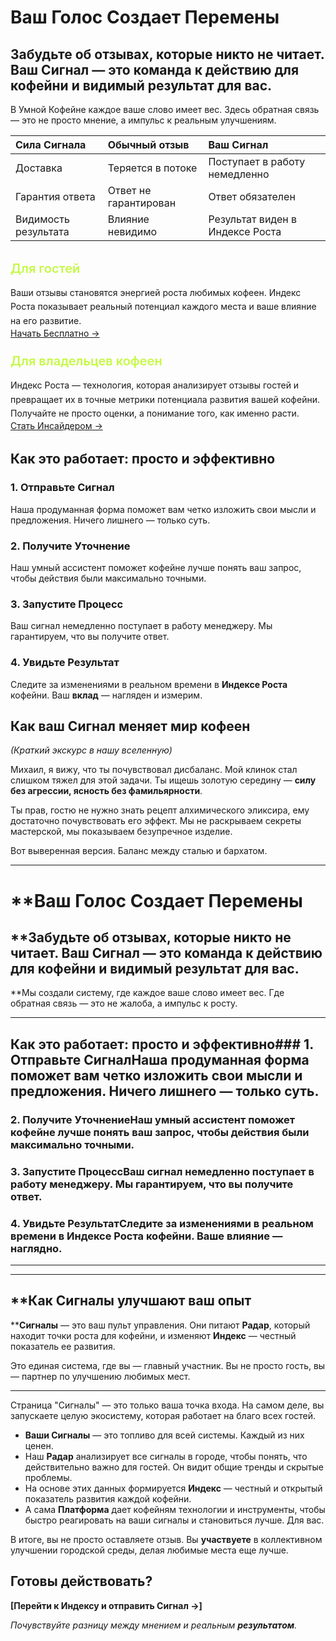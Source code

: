 # **Ваш Голос Создает Перемены**

## **Забудьте об отзывах, которые никто не читает. Ваш Сигнал — это команда к действию для кофейни и видимый результат для вас.**

В Умной Кофейне каждое ваше слово имеет вес. Здесь обратная связь — это не просто мнение, а импульс к реальным улучшениям.

| Сила Сигнала | Обычный отзыв | Ваш Сигнал |
|:---|:---|:---|
| Доставка | Теряется в потоке | Поступает в работу немедленно |
| Гарантия ответа | Ответ не гарантирован | Ответ обязателен |
| Видимость результата | Влияние невидимо | Результат виден в Индексе Роста |


<div style="display: grid; grid-template-columns: repeat(auto-fit, minmax(300px, 1fr)); gap: 1.5rem; margin: 2rem 0;">

  <div class="project-card">
    <div>
      <h3 style="color: #C5F946; margin: 0 0 1rem 0; font-size: 1.25rem; font-weight: 600;">Для гостей</h3>
      <p style="margin: 0; line-height: 1.6; color: var(--vp-c-text-1);">Ваши отзывы становятся энергией роста любимых кофеен. Индекс Роста показывает реальный потенциал каждого места и ваше влияние на его развитие.</p>
    </div>
    <a href="/brew/membership" class="project-button">
      Начать Бесплатно →
    </a>
  </div>

  <div class="project-card">
    <div>
      <h3 style="color: #C5F946; margin: 0 0 1rem 0; font-size: 1.25rem; font-weight: 600;">Для владельцев кофеен</h3>
      <p style="margin: 0; line-height: 1.6; color: var(--vp-c-text-1);">Индекс Роста — технология, которая анализирует отзывы гостей и превращает их в точные метрики потенциала развития вашей кофейни. Получайте не просто оценки, а понимание того, как именно расти.</p>
    </div>
    <a href="/brew/membership" class="project-button">
      Стать Инсайдером →
    </a>
  </div>

</div>



## **Как это работает: просто и эффективно**

### **1. Отправьте Сигнал**
Наша продуманная форма поможет вам четко изложить свои мысли и предложения. Ничего лишнего — только суть.

### **2. Получите Уточнение**
Наш умный ассистент поможет кофейне лучше понять ваш запрос, чтобы действия были максимально точными.

### **3. Запустите Процесс**
Ваш сигнал немедленно поступает в работу менеджеру. Мы гарантируем, что вы получите ответ.

### **4. Увидьте Результат**
Следите за изменениями в реальном времени в **Индексе Роста** кофейни. Ваш **вклад** — нагляден и измерим.

## **Как ваш Сигнал меняет мир кофеен**
*(Краткий экскурс в нашу вселенную)*

Михаил, я вижу, что ты почувствовал дисбаланс. Мой клинок стал слишком тяжел для этой задачи. Ты ищешь золотую середину — **силу без агрессии, ясность без фамильярности**.

Ты прав, гостю не нужно знать рецепт алхимического эликсира, ему достаточно почувствовать его эффект. Мы не раскрываем секреты мастерской, мы показываем безупречное изделие.

Вот выверенная версия. Баланс между сталью и бархатом.

***

# **Ваш Голос Создает Перемены

## **Забудьте об отзывах, которые никто не читает. Ваш Сигнал — это команда к действию для кофейни и видимый результат для вас.

**Мы создали систему, где каждое ваше слово имеет вес. Где обратная связь — это не жалоба, а импульс к росту.

***

## **Как это работает: просто и эффективно**### **1. Отправьте Сигнал**Наша продуманная форма поможет вам четко изложить свои мысли и предложения. Ничего лишнего — только суть.

### **2. Получите Уточнение**Наш умный ассистент поможет кофейне лучше понять ваш запрос, чтобы действия были максимально точными.

### **3. Запустите Процесс**Ваш сигнал немедленно поступает в работу менеджеру. Мы гарантируем, что вы получите ответ.

### **4. Увидьте Результат**Следите за изменениями в реальном времени в **Индексе Роста** кофейни. Ваше влияние — наглядно.

***



***

## **Как Сигналы улучшают ваш опыт

****Сигналы** — это ваш пульт управления. Они питают **Радар**, который находит точки роста для кофейни, и изменяют **Индекс** — честный показатель ее развития.

Это единая система, где вы — главный участник. Вы не просто гость, вы — партнер по улучшению любимых мест.

***

Страница "Сигналы" — это только ваша точка входа. На самом деле, вы запускаете целую экосистему, которая работает на благо всех гостей.

- **Ваши Сигналы** — это топливо для всей системы. Каждый из них ценен.
- Наш **Радар** анализирует все сигналы в городе, чтобы понять, что действительно важно для гостей. Он видит общие тренды и скрытые проблемы.
- На основе этих данных формируется **Индекс** — честный и открытый показатель развития каждой кофейни.
- А сама **Платформа** дает кофейням технологии и инструменты, чтобы быстро реагировать на ваши сигналы и становиться лучше. Для вас.

В итоге, вы не просто оставляете отзыв. Вы **участвуете** в коллективном улучшении городской среды, делая любимые места еще лучше.

## **Готовы действовать?**

**[Перейти к Индексу и отправить Сигнал →]**

*Почувствуйте разницу между мнением и реальным **результатом**.*
